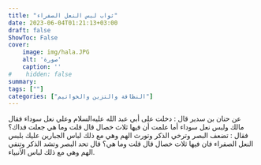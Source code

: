 ```yaml
---
title: "ثواب لبس النعل الصفراء"
date: 2023-06-04T01:21:13+03:00
draft: false
ShowToc: False
cover:
    image: img/hala.JPG
    alt: 'صورة'
    caption: ''
#    hidden: false
summary: 
tags: [""]
categories: ["النظافة والتزين والخواتيم"]
---
```

عن حنان بن سدير قال : دخلت على أبي
عبد الله عليه‌السلام وعلي نعل سوداء فقال مالك ولبس نعل سوداء أما علمت أن
فيها ثلاث خصال قال قلت وما هي جعلت فداك؟ فقال : تضعف البصر
وترخي الذكر وتورث الهم وهي مع ذلك لباس الجبارين عليك بلبس
النعل الصفراء فان فيها ثلاث خصال قال قلت وما هي؟ قال تحد البصر
وتشد الذكر وتنفي الهم وهي مع ذلك لباس الأنبياء.

